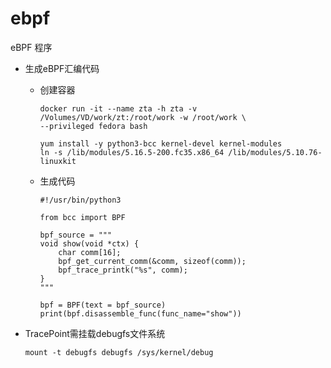 # ebpf
eBPF 程序

- 生成eBPF汇编代码

  - 创建容器

    ```
    docker run -it --name zta -h zta -v /Volumes/VD/work/zt:/root/work -w /root/work \
    --privileged fedora bash
    ```

    ```
    yum install -y python3-bcc kernel-devel kernel-modules
    ln -s /lib/modules/5.16.5-200.fc35.x86_64 /lib/modules/5.10.76-linuxkit
    ```

  - 生成代码

    ```
    #!/usr/bin/python3
    
    from bcc import BPF
    
    bpf_source = """
    void show(void *ctx) {
    	char comm[16];
    	bpf_get_current_comm(&comm, sizeof(comm));
    	bpf_trace_printk("%s", comm);
    }
    """
    
    bpf = BPF(text = bpf_source)
    print(bpf.disassemble_func(func_name="show"))
    ```

- TracePoint需挂载debugfs文件系统

  ```
  mount -t debugfs debugfs /sys/kernel/debug
  ```

  
